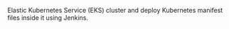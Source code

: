 

Elastic Kubernetes Service (EKS) cluster and deploy Kubernetes manifest files inside it using Jenkins.
